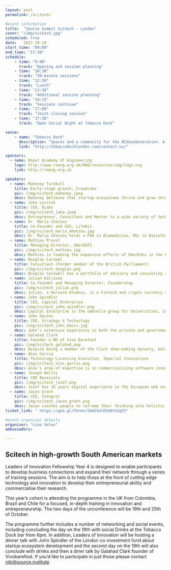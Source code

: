```yaml
---
layout: post
permalink: /scitech/

#event information
title:  "Source Summit Scitech - London"
cover: "/img/scitech.jpg"
scheduled: true
date:   2017-10-19
start_time: "09:00"
end_time: "17:30"
schedule:
    - time: "9:00"
      track: "Opening and session planning"
    - time: "10:30"
      track: "30-minute sessions"
    - time: "12:30"
      track: "Lunch"
    - time: "13:30"
      track: "Additional session planning"
    - time: "14:15"
      track: "Sessions continue"
    - time: "17:00"
      track: "Joint closing session"
    - time: "17:30"
      track: "Open Social Night at Tobacco Dock"  

venue:
    - name: "Tobacco Dock"
      description: "Spaces and a community for the #IdeasGeneration. A place where people congregate and ideas are exchanged."
      link: "http://tobaccodocklondon.com/contact-us/"

sponsors:
  - name: Royal Academy Of Engineering
    logo: http://www.raeng.org.uk/RAE/resources/img/logo.svg
    link: http://raeng.org.uk

speakers:
  - name: Mahoney Turnbull 
    title: Early-stage growth, Crowdcube
    pic: /img/scitech_mahoney.jpeg
    desc: Mahoney believes that startup ecosystems thrive and grow through connectivity and cross-pollination is essential to survival and growth. Mahoney is actively involved in mentoring the next generation of startup leaders through WeWorkLabs, Google Launchpad, and StartupBus, where she is a global board member. Mahoney is interested in blockchain, sustainability, and wellness. 
  - name: Jaka Levstek 
    title: CEO, DLabs
    pic: /img/scitech_jaka.jpeg
    desc: Entrepreneur, Consultant and Mentor to a wide variety of tech and digital initiatives across the globe. Frequent guest speaker in business schools. Topics of expertise include digital marketing management, branding in early-stage companies, go-to-market strategies and entrepreneurial business.
  - name: Dr. Maria Chatzou
    title: Co-Founder and CEO, Lifebit 
    pic: /img/scitech_maria_mhatzou.jpg
    desc: Dr. Maria Chatzou holds a PhD in Biomedicine, MSc in Bioinformatics and BSc in Computer Science and Biomedical Informatics. She is a biotech innovator and expert in bioinformatics, medical informatics and high performance computing (HPC). She is also a passionate entrepreneur, who has already founded two companies - Innovation Forum Barcelona and the Techstars-backed Lifebit.
  - name: Mathieu Proust
    title: Managing Director, UberEATS
    pic: /img/scitech_mathieu.jpg
    desc: Mathieu is leading the expansion efforts of UberEats in the UK. After successfully launching in London, UberEATS currently operates in 15 cities, planning to cover 40 cities by the end of the year.  Prior to working on UberEATS, Mathieu led rides activities for Uber in East England.
  - name: Douglas Carswel
    title: Consultant (Former member of the British Parliament)
    pic: /img/scitech_douglas.png
    desc: Douglas Carswell has a portfolio of advisory and consulting roles, having recently stepped down from a successful Parliamentary career as the Member of Parliament for Clacton. His most recent book ‘Rebel - How to overthrow the emerging oligarchy” received excellent review from The Economist and The Guardian. Douglas is a fellow at the John Locke Institute and is associated with the UK’s leading think-tanks - The Adam Smith Institute and The Institute of Economic Affairs. 
  - name: Julian Kaljuvee 
    title: Co-founder and Managing Director, FoundersCap
    pic: /img/scitech_julian.png
    desc: Julian, a Harvard Alumnus, is a Fintech and crypto currency consultant with over 15 years of experience in leading global institutions such as Goldman Sachs, JPMorgan, and UBS. At present, Julian is the co-founder and managing partner of FoundersCap - an early-stage VC firm.
  - name: John Spindler 
    title: CEO, Capital Enterprise
    pic: /img/scitech_john_spindler.png
    desc: Capital Enterprise is the umbrella group for Universities, Incubators, Accelerators, Enterprise Agencies and NGOs who support entrepreneurs in London. John is on a self-described mission to make it possible for someone moderately intelligent, with a good idea, ambition and passion to make it as an entrepreneur in London.
  - name: John Davies
    title: CEO, Strategy 4 Technology
    pic: /img/scitech_john_davis.jpg
    desc: John’s extensive experience in both the private and government sectors is what makes him uniquely qualified to help tech startups develop their business in the UK and abroad. His skillset ranges from sourcing technology and finding global partners to providing due diligence in the areas of M&A, as well as providing advice on funding rounds and investor mapping. 
  - name: Galahad Clark 
    title: Founder & MD of Vivo Barefoot
    pic: /img/scitech_galahad.png
    desc: Despite being a member of the Clark shoe-making dynasty, Galahad Clark spends his days telling people not to wear shoes. His brand of barefoot shoes - Vivo Barefoot - is creating footwear that shrink and expand. In result, barefoot customers are spared deformed toes and enjoy improved balance when walking.  
  - name: Alex Garcia  
    title: Technology Licensing Executive, Imperial Innovations
    pic: /img/scitech_alex_garcia.png
    desc: Alex’s area of expertise is in commercialising software innovations; including projects in artificial intelligence, cyber-security, IoT, simulations in data science. Previously, Alex worked in market analysis and business intelligence for a wide variety of innovations in engineering. 
  - name: Joseph Wallis  
    title: COO Booxscale 
    pic: /img/scitech_jozef.png
    desc: Jozef has 16 years digital experience in the European web and media industries, both in fixed and mobile communications. He is a serial Entrepreneur with 3 successful exits. Joseph is a UK and European market entry specialist, having built teams and established market presence for two leading US brands. Joseph is a recognized company builder and business leader, as well as an award-winning mentor and startup advisor. 
  - name: Jason Grant   
    title: CEO, Integral
    pic: /img/scitech_jason_grant.png
    desc: Jason coaches people to reframe their thinking into holistic success and create a life of sustainable growth. He achieves great results through integral and design coaching and training. More, Jason is a multi award-winning UX Designer, with over 10 years experience as an entrepreneur. In the past, Jason has worked with Disney, American Express, eBay, Lloyds Banking Group, MTV, Nando’s, Microsoft and various startups. 
ticket_link: " https://goo.gl/forms/SbdCGalDVeDYs2qF2" 

#event organiser details
organiser: "Lino Velev"
ambassadors:

---
```

## Scitech in high-growth South American markets 

Leaders of Innovation Fellowship Year 4 is designed to enable participants to develop business connections and expand their network through a series of training sessions. The aim is to help those at the front of cutting edge technology and innovation to develop their entrepreneurial ability and commercialise their research. 

This year’s cohort is attending the programme in the UK from Colombia, Brazil and Chile for a focused, in-depth training in innovation and entrepreneurship. The two days of the unconference will be 19th and 25th of October.

The programme further includes a number of networking and social events, including concluding the day on the 19th with social Drinks at the Tobacco Dock bar from 6pm. In addition, Leaders of Innovation will be hosting a dinner talk with John Spindler of the London co-investment fund about startup ecosystem development and the second day on the 19th will also conclude with drinks and then a diner talk by Galahad Clark founder of Vivobarefoot.
If you’d like to participate in just those please contact niki@source.institute


